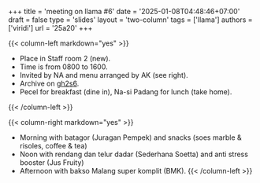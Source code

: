+++
title = 'meeting on llama #6'
date = '2025-01-08T04:48:46+07:00'
draft = false
type = 'slides'
layout = 'two-column'
tags = ['llama']
authors = ['viridi']
url = '25a20'
+++
<!--more-->

{{< column-left markdown="yes" >}}
+ Place in Staff room 2 (new).
+ Time is from 0800 to 1600.
+ Invited by NA and menu arranged by AK (see right).
+ Archive on [gh2s6](https://osf.io/gh2s6).
+ Pecel for breakfast (dine in), Na-si Padang for lunch (take home).

{{< /column-left >}}

{{< column-right markdown="yes" >}}
+ Morning with batagor (Juragan Pempek) and snacks (soes marble & risoles, coffee & tea)
+ Noon with rendang dan telur dadar (Sederhana Soetta) and anti stress booster (Jus Fruity)
+ Afternoon with bakso Malang super komplit (BMK).
{{< /column-left >}}
